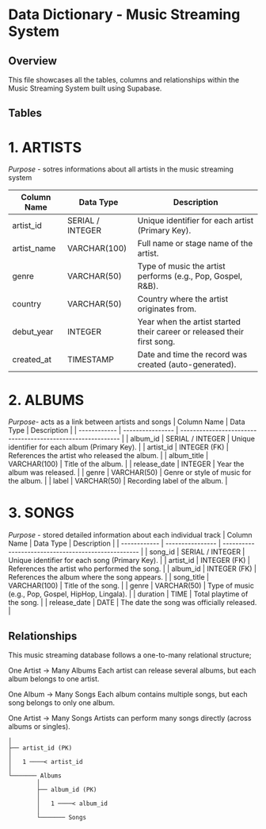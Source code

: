 # Data Dictionary - Music Streaming System
## Overview 
This file showcases all the tables, columns and relationships within the Music Streaming System built using Supabase.

## Tables
# 1. ARTISTS
*Purpose* - sotres informations about all artists in the music streaming system

| Column Name | Data Type        | Description                                                             |
| ----------- | ---------------- | ----------------------------------------------------------------------- |
| artist_id   | SERIAL / INTEGER | Unique identifier for each artist (Primary Key).                        |
| artist_name | VARCHAR(100)     | Full name or stage name of the artist.                                  |
| genre       | VARCHAR(50)      | Type of music the artist performs (e.g., Pop, Gospel, R&B).             |
| country     | VARCHAR(50)      | Country where the artist originates from.                               |
| debut_year  | INTEGER          | Year when the artist started their career or released their first song. |
| created_at  | TIMESTAMP        | Date and time the record was created (auto-generated).                  |

# 2. ALBUMS
*Purpose*- acts as a link between artists and songs 
| Column Name  | Data Type        | Description                                                 |
| ------------ | ---------------- | ----------------------------------------------------------- |
| album_id     | SERIAL / INTEGER | Unique identifier for each album (Primary Key).             |
| artist_id    | INTEGER (FK)     | References the artist who released the album.               |
| album_title  | VARCHAR(100)     | Title of the album.                                         |
| release_date | INTEGER          | Year the album was released.                                |
| genre        | VARCHAR(50)      | Genre or style of music for the album.                      |
| label        | VARCHAR(50)      | Recording label of the album.                               |

# 3. SONGS
*Purpose* - stored detailed information about each individual track 
| Column Name  | Data Type        | Description                                         |
| ------------ | ---------------- | --------------------------------------------------- |
| song_id      | SERIAL / INTEGER | Unique identifier for each song (Primary Key).      |
| artist_id    | INTEGER (FK)     | References the artist who performed the song.       |
| album_id     | INTEGER (FK)     | References the album where the song appears.        |
| song_title   | VARCHAR(100)     | Title of the song.                                  |
| genre        | VARCHAR(50)      | Type of music (e.g., Pop, Gospel, HipHop, Lingala). |
| duration     | TIME             | Total playtime of the song.                         |
| release_date | DATE             | The date the song was officially released.          |

## Relationships

This music streaming database follows a one-to-many relational structure;

One Artist → Many Albums
Each artist can release several albums, but each album belongs to one artist.

One Album → Many Songs
Each album contains multiple songs, but each song belongs to only one album.

One Artist → Many Songs
Artists can perform many songs directly (across albums or singles).

```Artists
│
├── artist_id (PK)
│
│   1 ────< artist_id
│
└─────── Albums
        │
        ├── album_id (PK)
        │
        │   1 ────< album_id
        │
        └─────── Songs
```
